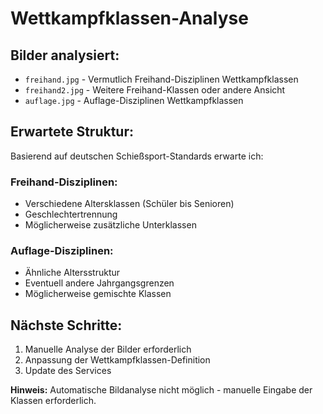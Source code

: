 # Wettkampfklassen-Analyse

## Bilder analysiert:
- `freihand.jpg` - Vermutlich Freihand-Disziplinen Wettkampfklassen
- `freihand2.jpg` - Weitere Freihand-Klassen oder andere Ansicht
- `auflage.jpg` - Auflage-Disziplinen Wettkampfklassen

## Erwartete Struktur:
Basierend auf deutschen Schießsport-Standards erwarte ich:

### Freihand-Disziplinen:
- Verschiedene Altersklassen (Schüler bis Senioren)
- Geschlechtertrennung
- Möglicherweise zusätzliche Unterklassen

### Auflage-Disziplinen:
- Ähnliche Altersstruktur
- Eventuell andere Jahrgangsgrenzen
- Möglicherweise gemischte Klassen

## Nächste Schritte:
1. Manuelle Analyse der Bilder erforderlich
2. Anpassung der Wettkampfklassen-Definition
3. Update des Services

**Hinweis:** Automatische Bildanalyse nicht möglich - manuelle Eingabe der Klassen erforderlich.